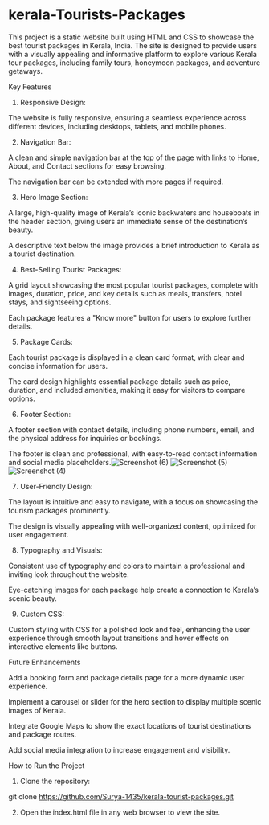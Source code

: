 # kerala-Tourists-Packages
This project is a static website built using HTML and CSS to showcase the best tourist packages in Kerala, India. The site is designed to provide users with a visually appealing and informative platform to explore various Kerala tour packages, including family tours, honeymoon packages, and adventure getaways.

Key Features

1. Responsive Design:

The website is fully responsive, ensuring a seamless experience across different devices, including desktops, tablets, and mobile phones.



2. Navigation Bar:

A clean and simple navigation bar at the top of the page with links to Home, About, and Contact sections for easy browsing.

The navigation bar can be extended with more pages if required.



3. Hero Image Section:

A large, high-quality image of Kerala’s iconic backwaters and houseboats in the header section, giving users an immediate sense of the destination’s beauty.

A descriptive text below the image provides a brief introduction to Kerala as a tourist destination.



4. Best-Selling Tourist Packages:

A grid layout showcasing the most popular tourist packages, complete with images, duration, price, and key details such as meals, transfers, hotel stays, and sightseeing options.

Each package features a "Know more" button for users to explore further details.



5. Package Cards:

Each tourist package is displayed in a clean card format, with clear and concise information for users.

The card design highlights essential package details such as price, duration, and included amenities, making it easy for visitors to compare options.



6. Footer Section:

A footer section with contact details, including phone numbers, email, and the physical address for inquiries or bookings.

The footer is clean and professional, with easy-to-read contact information and social media placeholders.![Screenshot (6)](https://github.com/user-attachments/assets/3f14c643-13bd-4aa6-90c1-0aca178370d1)
![Screenshot (5)](https://github.com/user-attachments/assets/9a570bab-0252-4acd-850b-12635da152b0)
![Screenshot (4)](https://github.com/user-attachments/assets/5b735b46-5e79-47c9-a8ca-f897d1bb2572)


7. User-Friendly Design:

The layout is intuitive and easy to navigate, with a focus on showcasing the tourism packages prominently.

The design is visually appealing with well-organized content, optimized for user engagement.

8. Typography and Visuals:

Consistent use of typography and colors to maintain a professional and inviting look throughout the website.

Eye-catching images for each package help create a connection to Kerala’s scenic beauty.


9. Custom CSS:

Custom styling with CSS for a polished look and feel, enhancing the user experience through smooth layout transitions and hover effects on interactive elements like buttons.

Future Enhancements

Add a booking form and package details page for a more dynamic user experience.

Implement a carousel or slider for the hero section to display multiple scenic images of Kerala.

Integrate Google Maps to show the exact locations of tourist destinations and package routes.

Add social media integration to increase engagement and visibility.

How to Run the Project

1. Clone the repository:

git clone https://github.com/Surya-1435/kerala-tourist-packages.git


2. Open the index.html file in any web browser to view the site.


